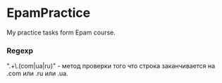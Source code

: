 # EpamPractice
My practice tasks form Epam course.


### Regexp

".+\\.(com|ua|ru)"  - метод проверки того что строка заканчивается на .com или .ru или .ua.
